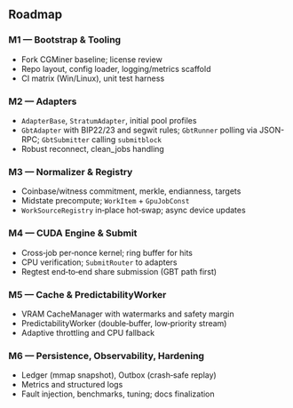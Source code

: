 ## Roadmap

### M1 — Bootstrap & Tooling
- Fork CGMiner baseline; license review
- Repo layout, config loader, logging/metrics scaffold
- CI matrix (Win/Linux), unit test harness

### M2 — Adapters
- `AdapterBase`, `StratumAdapter`, initial pool profiles
- `GbtAdapter` with BIP22/23 and segwit rules; `GbtRunner` polling via JSON-RPC; `GbtSubmitter` calling `submitblock`
- Robust reconnect, clean_jobs handling

### M3 — Normalizer & Registry
- Coinbase/witness commitment, merkle, endianness, targets
- Midstate precompute; `WorkItem` + `GpuJobConst`
- `WorkSourceRegistry` in‑place hot‑swap; async device updates

### M4 — CUDA Engine & Submit
- Cross‑job per‑nonce kernel; ring buffer for hits
- CPU verification; `SubmitRouter` to adapters
- Regtest end‑to‑end share submission (GBT path first)

### M5 — Cache & PredictabilityWorker
- VRAM CacheManager with watermarks and safety margin
- PredictabilityWorker (double‑buffer, low‑priority stream)
- Adaptive throttling and CPU fallback

### M6 — Persistence, Observability, Hardening
- Ledger (mmap snapshot), Outbox (crash‑safe replay)
- Metrics and structured logs
- Fault injection, benchmarks, tuning; docs finalization


